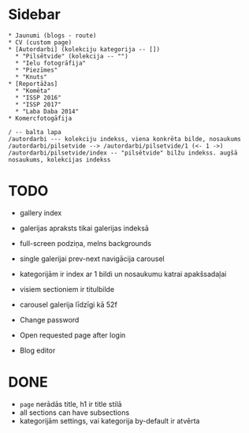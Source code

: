 # Sidebar

``` plain
* Jaunumi (blogs - route)
* CV (custom page)
* [Autordarbi] (kolekciju kategorija -- [])
  * "Pilsētvide" (kolekcija -- "")
  * "Ielu fotogrāfija"
  * "Piezīmes"
  * "Knuts"
* [Reportāžas]
  * "Komēta"
  * "ISSP 2016"
  * "ISSP 2017"
  * "Laba Daba 2014"
* Komercfotogāfija
```

``` plain
/ -- balta lapa
/autordarbi --- kolekciju indekss, viena konkrēta bilde, nosaukums
/autordarbi/pilsetvide --> /autordarbi/pilsetvide/1 (<- 1 ->)
/autordarbi/pilsetvide/index -- "pilsētvide" bilžu indekss. augšā nosaukums, kolekcijas indekss
```

# TODO

* gallery index
* galerijas apraksts tikai galerijas indeksā
* full-screen podziņa, melns backgrounds
* single galerijai prev-next navigācija carousel
* kategorijām ir index ar 1 bildi un nosaukumu katrai apakšsadaļai
* visiem sectioniem ir titulbilde
* carousel galerija līdzīgi kā 52f

* Change password
* Open requested page after login
* Blog editor

# DONE

* `page` nerādās title, h1 ir title stilā
* all sections can have subsections
* kategorijām settings, vai kategorija by-default ir atvērta
